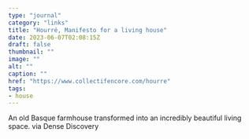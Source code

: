 ```yaml
---
type: "journal"
category: "links"
title: "Hourré, Manifesto for a living house"
date: 2023-06-07T02:08:15Z
draft: false
thumbnail: ""
image: ""
alt: ""
caption: ""
href: "https://www.collectifencore.com/hourre"
tags:
- house
---
```


An old Basque farmhouse transformed into an incredibly beautiful living space. via Dense Discovery
